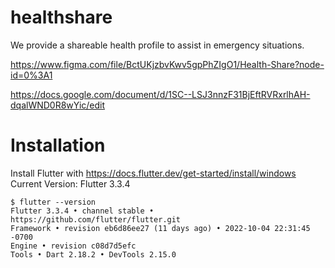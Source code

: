 # healthshare
We provide a shareable health profile to assist in emergency situations.


https://www.figma.com/file/BctUKjzbvKwv5gpPhZIgO1/Health-Share?node-id=0%3A1

https://docs.google.com/document/d/1SC--LSJ3nnzF31BjEftRVRxrlhAH-dqalWND0R8wYic/edit

# Installation
Install Flutter with https://docs.flutter.dev/get-started/install/windows
Current Version: Flutter 3.3.4

```
$ flutter --version
Flutter 3.3.4 • channel stable • https://github.com/flutter/flutter.git
Framework • revision eb6d86ee27 (11 days ago) • 2022-10-04 22:31:45 -0700
Engine • revision c08d7d5efc
Tools • Dart 2.18.2 • DevTools 2.15.0
```
